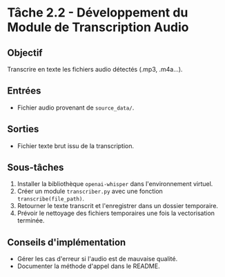 # Tâche 2.2 - Développement du Module de Transcription Audio

## Objectif
Transcrire en texte les fichiers audio détectés (.mp3, .m4a…).

## Entrées
- Fichier audio provenant de `source_data/`.

## Sorties
- Fichier texte brut issu de la transcription.

## Sous-tâches
1. Installer la bibliothèque `openai-whisper` dans l'environnement virtuel.
2. Créer un module `transcriber.py` avec une fonction `transcribe(file_path)`.
3. Retourner le texte transcrit et l'enregistrer dans un dossier temporaire.
4. Prévoir le nettoyage des fichiers temporaires une fois la vectorisation terminée.

## Conseils d'implémentation
- Gérer les cas d'erreur si l'audio est de mauvaise qualité.
- Documenter la méthode d'appel dans le README.
